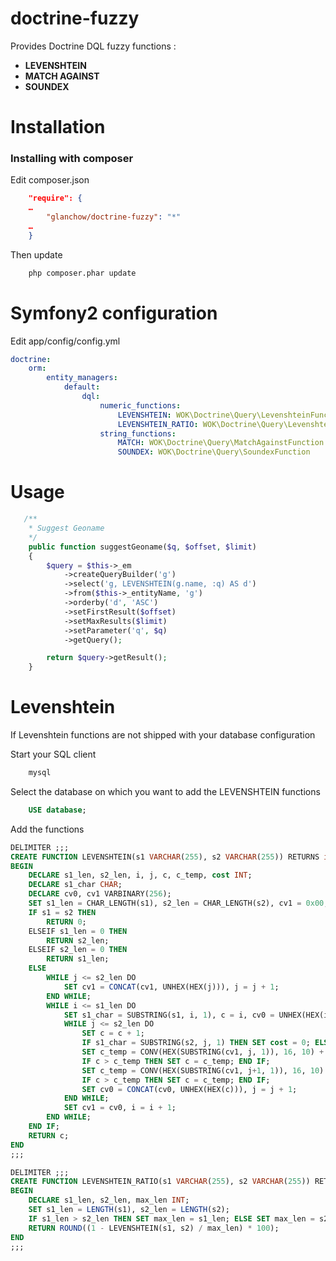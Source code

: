 doctrine-fuzzy
==============

Provides Doctrine DQL fuzzy functions :
- **LEVENSHTEIN**
- **MATCH AGAINST**
- **SOUNDEX**

Installation
============

### Installing with composer

Edit composer.json

```json
    "require": {
    …
        "glanchow/doctrine-fuzzy": "*"
    …
    }
```
Then update

```bash
    php composer.phar update
```

Symfony2 configuration
======================

Edit app/config/config.yml

```yml
doctrine:
    orm:
        entity_managers:
            default:
                dql:
                    numeric_functions:
                        LEVENSHTEIN: WOK\Doctrine\Query\LevenshteinFunction
                        LEVENSHTEIN_RATIO: WOK\Doctrine\Query\LevenshteinRatioFunction
                    string_functions:
                        MATCH: WOK\Doctrine\Query\MatchAgainstFunction
                        SOUNDEX: WOK\Doctrine\Query\SoundexFunction
```

Usage
=====

```php
   /**
    * Suggest Geoname
    */
    public function suggestGeoname($q, $offset, $limit)
    {
        $query = $this->_em
            ->createQueryBuilder('g')
            ->select('g, LEVENSHTEIN(g.name, :q) AS d')
            ->from($this->_entityName, 'g')
            ->orderby('d', 'ASC')
            ->setFirstResult($offset)
            ->setMaxResults($limit)
            ->setParameter('q', $q)
            ->getQuery();

        return $query->getResult();
    }
```

Levenshtein
===========

If Levenshtein functions are not shipped with your database configuration

Start your SQL client

```bash
    mysql
```

Select the database on which you want to add the LEVENSHTEIN functions

```sql
    USE database;
```

Add the functions

```sql
DELIMITER ;;;
CREATE FUNCTION LEVENSHTEIN(s1 VARCHAR(255), s2 VARCHAR(255)) RETURNS int(11) DETERMINISTIC
BEGIN
    DECLARE s1_len, s2_len, i, j, c, c_temp, cost INT;
    DECLARE s1_char CHAR;
    DECLARE cv0, cv1 VARBINARY(256);
    SET s1_len = CHAR_LENGTH(s1), s2_len = CHAR_LENGTH(s2), cv1 = 0x00, j = 1, i = 1, c = 0;
    IF s1 = s2 THEN
        RETURN 0;
    ELSEIF s1_len = 0 THEN
        RETURN s2_len;
    ELSEIF s2_len = 0 THEN
        RETURN s1_len;
    ELSE
        WHILE j <= s2_len DO
            SET cv1 = CONCAT(cv1, UNHEX(HEX(j))), j = j + 1;
        END WHILE;
        WHILE i <= s1_len DO
            SET s1_char = SUBSTRING(s1, i, 1), c = i, cv0 = UNHEX(HEX(i)), j = 1;
            WHILE j <= s2_len DO
                SET c = c + 1;
                IF s1_char = SUBSTRING(s2, j, 1) THEN SET cost = 0; ELSE SET cost = 1; END IF;
                SET c_temp = CONV(HEX(SUBSTRING(cv1, j, 1)), 16, 10) + cost;
                IF c > c_temp THEN SET c = c_temp; END IF;
                SET c_temp = CONV(HEX(SUBSTRING(cv1, j+1, 1)), 16, 10) + 1;
                IF c > c_temp THEN SET c = c_temp; END IF;
                SET cv0 = CONCAT(cv0, UNHEX(HEX(c))), j = j + 1;
            END WHILE;
            SET cv1 = cv0, i = i + 1;
        END WHILE;
    END IF;
    RETURN c;
END
;;;
```

```sql
DELIMITER ;;;
CREATE FUNCTION LEVENSHTEIN_RATIO(s1 VARCHAR(255), s2 VARCHAR(255)) RETURNS int(11) DETERMINISTIC
BEGIN
    DECLARE s1_len, s2_len, max_len INT;
    SET s1_len = LENGTH(s1), s2_len = LENGTH(s2);
    IF s1_len > s2_len THEN SET max_len = s1_len; ELSE SET max_len = s2_len; END IF;
    RETURN ROUND((1 - LEVENSHTEIN(s1, s2) / max_len) * 100);
END
;;;
```
